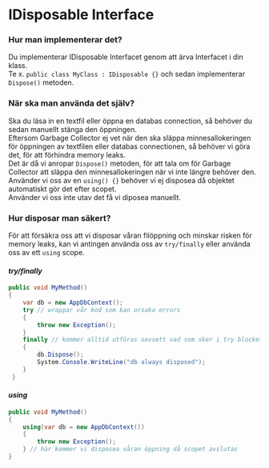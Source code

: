 ﻿# IDisposable Interface

### Hur man implementerar det?
Du implementerar IDisposable Interfacet genom att ärva Interfacet i din klass.  
Te x. ``public class MyClass : IDisposable {}`` och sedan implementerar ``Dispose()`` metoden.  
  
### När ska man använda det själv?
Ska du läsa in en textfil eller öppna en databas connection, så behöver du sedan manuellt stänga den öppningen.  
Eftersom Garbage Collector ej vet när den ska släppa minnesallokeringen för öppningen av textfilen eller databas connectionen,
så behöver vi göra det, för att förhindra memory leaks.  
Det är då vi anropar ``Dispose()`` metoden, för att tala om för Garbage Collector att släppa den minnesallokeringen när vi inte längre behöver den.  
Använder vi oss av en ``using() {}`` behöver vi ej disposea då objektet automatiskt gör det efter scopet.  
Använder vi oss inte utav det få vi diposea manuellt.
  
### Hur disposar man säkert?
För att försäkra oss att vi disposar våran filöppning och minskar risken för memory leaks, 
kan vi antingen använda oss av ``try/finally`` eller använda oss av ett ``using`` scope.  

#### *try/finally*
```cs
public void MyMethod()  
{  
    var db = new AppDbContext();  
    try // wrappar vår kod som kan orsaka errors  
    {  
        throw new Exception();  
    }  
    finally // kommer alltid utföras oavsett vad som sker i try blocket  
    {  
        db.Dispose();  
        System.Console.WriteLine("db always disposed");  
    }  
 }  
 ```
    
#### *using*
```cs
public void MyMethod()   
{  
    using(var db = new AppDbContext())  
    {  
        throw new Exception();  
    } // här kommer vi disposea våran öppning då scopet avslutas  
}
```
